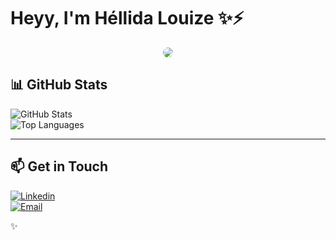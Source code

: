 #  Heyy, I'm Héllida Louize ✨⚡

<div align="center">
  <img src="https://i.pinimg.com/originals/f6/29/36/f629365f298cad35688f34b4d456945f.gif"  style="border-radius:10px;"/>
</div>

## 📊 GitHub Stats
![GitHub Stats](https://github-readme-stats.vercel.app/api?username=HLouize&show_icons=true&theme=tokyonight)  
![Top Languages](https://github-readme-stats.vercel.app/api/top-langs/?username=HLouize&layout=compact&theme=tokyonight&langs_count=10)

---

## 📫 Get in Touch
[![Linkedin](https://img.shields.io/badge/-LinkedIn-0A66C2?logo=linkedin&logoColor=fff)](https://www.linkedin.com/in/h%C3%A9llidalouize/)  
[![Email](https://img.shields.io/badge/-Email-D14836?logo=gmail&logoColor=fff)](mailto:hellida.llgomes@gmail.com)

✨
